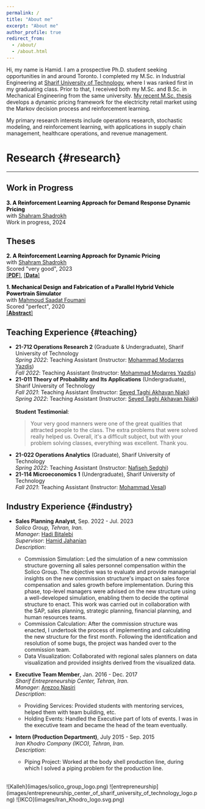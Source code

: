 ```yaml
---
permalink: /
title: "About me"
excerpt: "About me"
author_profile: true
redirect_from: 
  - /about/
  - /about.html
---
```


Hi, my name is Hamid. I am a prospective Ph.D. student seeking opportunities in and around Toronto. I completed my M.Sc. in Industrial Engineering at [Sharif University of Technology](https://en.sharif.edu/), where I was ranked first in my graduating class. Prior to that, I received both my M.Sc. and B.Sc. in Mechanical Engineering from the same university. [My recent M.Sc. thesis](https://hamidnakhaei.github.io/files/English.pdf) develops a dynamic pricing framework for the electricity retail market using the Markov decision process and reinforcement learning.

My primary research interests include operations research, stochastic modeling, and reinforcement learning, with applications in supply chain management, healthcare operations, and revenue management.

# Research {#research}
---
## Work in Progress
<span style="color: black">**3. A Reinforcement Learning Approach for Demand Response Dynamic Pricing**</span> \
  with [Shahram Shadrokh](http://ie.sharif.ir/~ieweb/?p=faculty/shadrokh) \
  Work in progress, 2024 
  
## Theses

<span style="color: black">**2. A Reinforcement Learning Approach for Dynamic Pricing**</span> \
  with [Shahram Shadrokh](http://ie.sharif.ir/~ieweb/?p=faculty/shadrokh) \
  Scored "very good", 2023 \
  [[**PDF**]](/files/English.pdf), [[**Data**]](https://github.com/Hamid-Nakhaei/elect_pricing)

<span style="color: black">**1. Mechanical Design and Fabrication of a Parallel Hybrid Vehicle Powertrain Simulator**</span> \
  with [Mahmoud Saadat Foumani](https://scholar.google.com/citations?hl=en&user=20cCIVAAAAAJ) \
  Scored "perfect", 2020 \
  [[**Abstract**]](/files/Mech_MSc_Abs.pdf) 
  
Teaching Experience {#teaching}
------
- **21-712 Operations Research 2** (Graduate & Undergraduate), Sharif University of Technology\
  *Spring 2022*: Teaching Assistant (Instructor: [Mohammad Modarres Yazdis](https://sina.sharif.edu/~modarres/)) \
  *Fall 2022*: Teaching Assistant (Instructor: [Mohammad Modarres Yazdis](https://sina.sharif.edu/~modarres/)) 
- **21-011 Theory of Probability and Its Applications** (Undergraduate), Sharif University of Technology\
  *Fall 2021*: Teaching Assistant (Instructor: [Seyed Taghi Akhavan Niaki](https://sina.sharif.edu/~niaki/)) \
  *Spring 2022*: Teaching Assistant (Instructor: [Seyed Taghi Akhavan Niaki](https://sina.sharif.edu/~niaki/)) \
  <br />
  **Student Testimonial**:
  > Your very good manners were one of the great qualities that attracted people to the class. The extra problems that were solved really helped us. Overall, it's a difficult subject, 
  > but with your problem solving classes, everything was excellent. Thank you.
- **21-022 Operations Analytics** (Graduate), Sharif University of Technology\
  *Spring 2022*: Teaching Assistant (Instructor: [Nafiseh Sedghi](http://ie.sharif.ir/~ieweb/?p=faculty/sedghi))
- **21-114 Microeconomics 1** (Undergraduate), Sharif University of Technology \
  *Fall 2021*: Teaching Assistant (Instructor: [Mohammad Vesal](https://gsme.sharif.edu/~vesal/)) 

Industry Experience {#industry}
------
- **Sales Planning Analyst**, Sep. 2022 - Jul. 2023 <br />
  _Solico Group, Tehran, Iran._ <br />
  _Manager_: [Hadi Bitalebi](https://www.linkedin.com/in/hadibitalebi/) <br />
  _Supervisor_: [Hamid Jahanian](https://www.linkedin.com/in/hamidjahanian/) <br />
  _Description_: <br />
    - Commission Simulation: Led the simulation of a new commission structure governing all sales personnel compensation within the Solico Group. The objective was to evaluate and provide managerial insights on the new commission structure's impact on sales force compensation and sales growth before implementation. During this phase, top-level managers were advised on the new structure using a well-developed simulation, enabling them to decide the optimal structure to enact. This work was carried out in collaboration with the SAP, sales planning, strategic planning, financial planning, and human resources teams.
    - Commission Calculation: After the commission structure was enacted, I undertook the process of implementing and calculating the new structure for the first month. Following the identification and resolution of some bugs, the project was handed over to the commission team.
    - Data Visualization: Collaborated with regional sales planners on data visualization and provided insights derived from the visualized data. <br />
  
- **Executive Team Member**, Jan. 2016 - Dec. 2017 <br />
_Sharif Entrepreneurship Center, Tehran, Iran._ <br />
_Manager_: [Arezoo Nasiri](https://www.linkedin.com/in/arezoonasiri/) <br />
_Description_: <br />
  - Providing Services: Provided students with mentoring services, helped them with team building, etc. <br />
  - Holding Events: Handled the Executive part of lots of events. I was in the executive team and became the head of the team eventually. <br />

- **Intern (Production Department)**, July 2015 - Sep. 2015 <br />
_Iran Khodro Company (IKCO), Tehran, Iran._ <br />
_Description_: <br />
  - Piping Project: Worked at the body shell production line, during which I solved a piping problem for the production line. <br />
<br />
![Kalleh](images/solico_group_logo.png)
![entrepreneurship](images/entrepreneurship_center_of_sharif_university_of_technology_logo.png)
![IKCO](images/Iran_Khodro_logo.svg.png)
